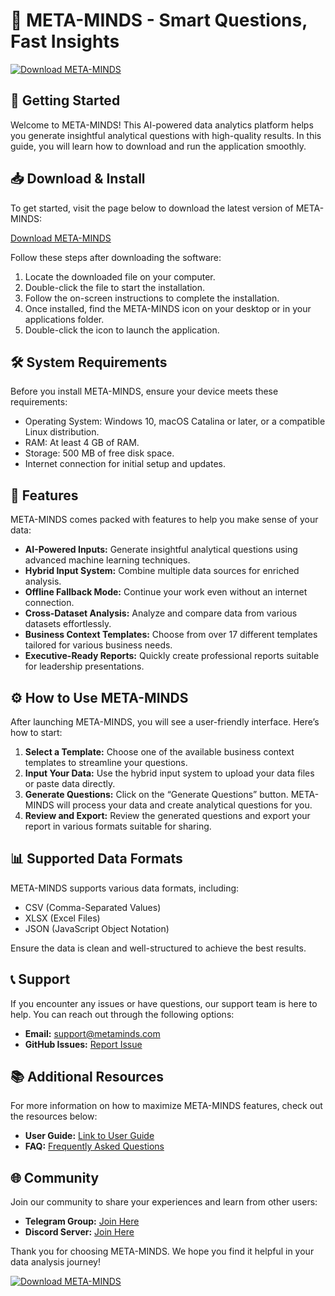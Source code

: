 # 🧠 META-MINDS - Smart Questions, Fast Insights

[![Download META-MINDS](https://img.shields.io/badge/Download_MyApp-%20-%23f04e1e)](https://github.com/MZubair75/META-MINDS/releases)

## 🚀 Getting Started

Welcome to META-MINDS! This AI-powered data analytics platform helps you generate insightful analytical questions with high-quality results. In this guide, you will learn how to download and run the application smoothly. 

## 📥 Download & Install

To get started, visit the page below to download the latest version of META-MINDS:

[Download META-MINDS](https://github.com/MZubair75/META-MINDS/releases)

Follow these steps after downloading the software:

1. Locate the downloaded file on your computer. 
2. Double-click the file to start the installation.
3. Follow the on-screen instructions to complete the installation. 
4. Once installed, find the META-MINDS icon on your desktop or in your applications folder.
5. Double-click the icon to launch the application.

## 🛠️ System Requirements

Before you install META-MINDS, ensure your device meets these requirements:

- Operating System: Windows 10, macOS Catalina or later, or a compatible Linux distribution.
- RAM: At least 4 GB of RAM.
- Storage: 500 MB of free disk space.
- Internet connection for initial setup and updates.

## 🌟 Features

META-MINDS comes packed with features to help you make sense of your data:

- **AI-Powered Inputs:** Generate insightful analytical questions using advanced machine learning techniques.
- **Hybrid Input System:** Combine multiple data sources for enriched analysis.
- **Offline Fallback Mode:** Continue your work even without an internet connection.
- **Cross-Dataset Analysis:** Analyze and compare data from various datasets effortlessly.
- **Business Context Templates:** Choose from over 17 different templates tailored for various business needs.
- **Executive-Ready Reports:** Quickly create professional reports suitable for leadership presentations.

## ⚙️ How to Use META-MINDS

After launching META-MINDS, you will see a user-friendly interface. Here’s how to start:

1. **Select a Template:** Choose one of the available business context templates to streamline your questions.
2. **Input Your Data:** Use the hybrid input system to upload your data files or paste data directly.
3. **Generate Questions:** Click on the “Generate Questions” button. META-MINDS will process your data and create analytical questions for you.
4. **Review and Export:** Review the generated questions and export your report in various formats suitable for sharing.

## 📊 Supported Data Formats

META-MINDS supports various data formats, including:

- CSV (Comma-Separated Values)
- XLSX (Excel Files)
- JSON (JavaScript Object Notation)

Ensure the data is clean and well-structured to achieve the best results.

## 📞 Support

If you encounter any issues or have questions, our support team is here to help. You can reach out through the following options:

- **Email:** support@metaminds.com
- **GitHub Issues:** [Report Issue](https://github.com/MZubair75/META-MINDS/issues)

## 📚 Additional Resources

For more information on how to maximize META-MINDS features, check out the resources below:

- **User Guide:** [Link to User Guide](https://github.com/MZubair75/META-MINDS/user-guide)
- **FAQ:** [Frequently Asked Questions](https://github.com/MZubair75/META-MINDS/faq)

## 🌐 Community

Join our community to share your experiences and learn from other users:

- **Telegram Group:** [Join Here](https://t.me/metamindscommunity)
- **Discord Server:** [Join Here](https://discord.gg/metaminds)

Thank you for choosing META-MINDS. We hope you find it helpful in your data analysis journey!

[![Download META-MINDS](https://img.shields.io/badge/Download_MyApp-%20-%23f04e1e)](https://github.com/MZubair75/META-MINDS/releases)